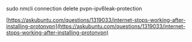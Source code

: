 sudo nmcli connection delete pvpn-ipv6leak-protection  
  
[https://askubuntu.com/questions/1319033/internet-stops-working-after-installing-protonvpn](https://askubuntu.com/questions/1319033/internet-stops-working-after-installing-protonvpn)
